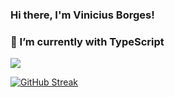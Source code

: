 ### Hi there, I'm Vinicius Borges! 


### 🔭 I’m currently with TypeScript

![](https://komarev.com/ghpvc/?username=vineckb)


[![GitHub Streak](https://streak-stats.demolab.com/?user=vineckb&theme=dark)](https://git.io/streak-stats)
